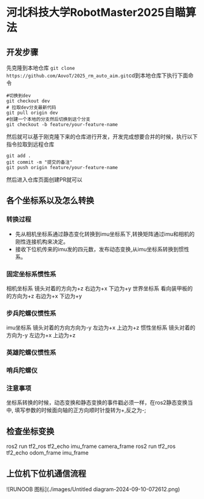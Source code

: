 # 河北科技大学RobotMaster2025自瞄算法

## 开发步骤

先克隆到本地仓库 `git clone https://github.com/AovoT/2025_rm_auto_aim.git`cd到本地仓库下执行下面命令

```shell
#切换到dev
git checkout dev
# 拉取dev分支最新代码
git pull origin dev
#创建一个本地的分支然后切换到这个分支
git checkout -b feature/your-feature-name 
```

然后就可以基于刚克隆下来的仓库进行开发，开发完成想要合并的时候，执行以下指令拉取到远程仓库

```shell
git add .
git commit -m "提交的备注"
git push origin feature/your-feature-name
```

然后进入仓库页面创建PR就可以

## 各个坐标系以及怎么转换
### 转换过程
- 先从相机坐标系通过静态变化转换到imu坐标系下,转换矩阵通过imu和相机的刚性连接机构来决定。
- 接收下位机传来的imu发的四元数，发布动态变换,从imu坐标系转换到惯性系。
### 固定坐标系惯性系
相机坐标系 镜头对着的方向为+z  右边为+x  下边为+y
世界坐标系 看向装甲板的的方向为+z  右边为+x  下边为+y
### 步兵陀螺仪惯性系
imu坐标系 镜头对着的方向方向为-y  左边为+x  上边为+z
惯性坐标系 镜头对着的方向为-y  左边为+x  上边为+z
### 英雄陀螺仪惯性系

### 哨兵陀螺仪

### 注意事项
坐标系转换的时候，动态变换和静态变换的事件戳必须一样，在ros2静态变换当中, 填写参数的时候面向轴的正方向顺时针旋转为+,反之为-;

## 检查坐标变换
ros2 run tf2_ros tf2_echo imu_frame camera_frame
ros2 run tf2_ros tf2_echo odom_frame imu_frame 

## 上位机下位机通信流程
![RUNOOB 图标](./images/Untitled diagram-2024-09-10-072612.png)
